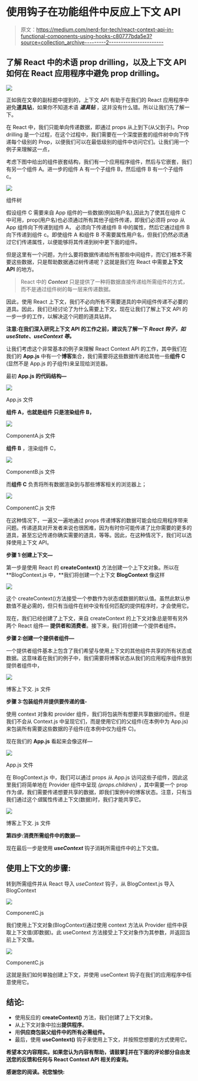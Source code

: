 # 使用钩子在功能组件中反应上下文 API

> 原文：<https://medium.com/nerd-for-tech/react-context-api-in-functional-components-using-hooks-c80777bda5e3?source=collection_archive---------2----------------------->

## 了解 React 中的术语 prop drilling，以及上下文 API 如何在 React 应用程序中避免 prop drilling。

![](img/4c0c61b2312620358ac26b4e097fdb25.png)

正如我在文章的副标题中提到的，上下文 API 有助于在我们的 React 应用程序中避免**道具钻**，如果你不知道术语 ***道具钻*** ，这并没有什么错。所以让我们先了解一下。

在 React 中，我们只能单向传递数据，即通过 props 从上到下(从父到子)。Prop drilling 是一个过程，在这个过程中，我们需要在一个深度嵌套的组件树中向下传递每个级别的 Prop，以便我们可以在最低级别的组件中访问它们。让我们用一个例子来理解这一点，

考虑下图中给出的组件嵌套结构，我们有一个应用程序组件，然后与它嵌套，我们有另一个组件 A。进一步的组件 A 有一个子组件 B，然后组件 B 有一个子组件 c。

![](img/2bc51524d79514ccd88a9e3b549745e0.png)

组件树

假设组件 C 需要来自 App 组件的一些数据(例如用户名),因此为了使其在组件 C 中可用，prop(用户名)也必须通过所有其他子组件传递，即我们必须将 prop 从 App 组件向下传递到组件 A， 必须向下传递组件 B 中的属性，然后它通过组件 B 向下传递到组件 c。即使组件 A 和组件 B 不需要属性用户名，但我们仍然必须通过它们传递属性，以便能够将其传递到树中更下面的组件。

但是这里有一个问题，为什么要将数据传递给所有那些中间组件，而它们根本不需要这些数据，只是帮助数据通过树传递呢？这就是我们在 React 中需要**上下文 API** 的地方。

> React 中的 ***Context*** 只是提供了一种将数据直接传递给所需组件的方式，而不是通过组件树的每一层来传递数据。

因此，使用 React 上下文，我们不必向所有不需要道具的中间组件传递不必要的道具。因此，我们已经讨论了为什么需要上下文，现在让我们了解上下文 API 的一步一步的工作，以解决这个问题的道具钻井。

**注意:在我们深入研究上下文 API 的工作之前，建议先了解一下 *React* *钩子，如 useState、useContext 等。***

让我们考虑这个非常基本的例子来理解 React Context API 的工作，其中我们在我们的 **App.js** 中有一个**博客**集合，我们需要将这些数据传递给其他一些**组件 C** (显然不是 App.js 的子组件)来呈现给浏览器。

最初 **App.js 的代码结构—**

![](img/9ff56b2599df572330846a91bd8e5db3.png)

App.js 文件

**组件 A，**也就是**组件 只是渲染组件 B，**

![](img/6ce8e9be1be14694f9806b513de85512.png)

ComponentA.js 文件

**组件 B** ，渲染组件 C，

![](img/8128c546189a09c7910d3badb8cdee55.png)

ComponentB.js 文件

而**组件 C** 负责将所有数据渲染到与那些博客相关的浏览器上；

![](img/a571b57925ceaa3a560739376c5f56e5.png)

ComponentC.js 文件

在这种情况下，一遍又一遍地通过 props 传递博客的数据可能会给应用程序带来问题。传递道具对开发者来说也很困难，因为有时你可能传递了比你需要的更多的道具，甚至忘记传递你确实需要的道具，等等。因此，在这种情况下，我们可以选择使用上下文 API。

**步骤 1:创建上下文—**

第一步是使用 React 的 **createContext()** 方法创建一个上下文对象。所以在 **BlogContext.js 中，**我们将创建一个上下文 **BlogContext** 像这样

![](img/e5ea43b59e0b0e56e0a17493fdf9eacf.png)

这个 createContext()方法接受一个参数作为状态或数据的默认值。虽然此默认参数值不是必需的，但只有当组件在树中没有任何匹配的提供程序时，才会使用它。

现在，我们已经创建了上下文，来自 createContext 的上下文对象总是带有另外两个 React 组件— **提供者和消费者**。接下来，我们将创建一个提供者组件。

**步骤 2:创建一个提供者组件—**

一个提供者组件基本上包含了我们希望与使用上下文的其他组件共享的所有状态或数据。这意味着在我们的例子中，我们需要将博客状态从我们的应用程序组件放到提供者组件中，

![](img/ddf0ec672121af386b06500c77cf065b.png)

博客上下文. js 文件

**步骤 3:包装组件并提供要传递的值-**

使用 context 对象和 provider 组件，我们将包装所有想要共享数据的组件。但是我们不会从 Context.js 中呈现它们，而是使用它们的父组件(在本例中为 App.js)来包装所有需要这些数据的子组件(在本例中仅为组件 C)。

现在我们的 **App.js** 看起来会像这样—

![](img/fcedbdc11765f5806f461af214a9c72f.png)

App.js 文件

在 BlogContext.js 中，我们可以通过 props 从 App.js 访问这些子组件，因此这里我们将简单地在 Provider 组件中呈现 *{props.children}* ，其中需要一个 prop 作为*值*，我们需要传递想要共享的数据，即我们案例中的博客状态。注意，只有当我们通过这个*值*属性传递上下文(数据)时，我们才能共享它。

![](img/b87780b4c45a62d8aa074bd3cb6a3b0d.png)

博客上下文. js 文件

**第四步:消费所需组件中的数据—**

现在最后一步是使用 ***useContext*** 钩子消耗所需组件中的上下文值。

## 使用上下文的步骤:

转到所需组件并从 React 导入 *useContext* 钩子，从 BlogContext.js 导入 BlogContext

![](img/3b0018214c79ed88000ad579c32fa025.png)

ComponentC.js

我们使用上下文对象(BlogContext)通过使用 context 方法从 Provider 组件中获取上下文值(即数据)。此 useContext 方法接受上下文对象作为其参数，并返回当前上下文值。

![](img/c3a8b7f81b1653437783e7ec1f210160.png)

ComponentC.js

这就是我们如何单独创建上下文，并使用 useContext 钩子在我们的应用程序中任意使用它。

## 结论:

*   使用反应的 **createContext()** 方法，我们创建了上下文对象。
*   从上下文对象中拉出**提供程序**。
*   用**供应商包装父组件中的所有必需组件。**
*   最后，使用 **useContext()** 钩子来使用上下文，并按照您想要的方式使用它。

**希望本文内容翔实。如果您认为内容有帮助，请鼓掌**👏**并在下面的评论部分自由发送您的反馈和任何与 React Context API 相关的查询。**

**感谢您的阅读。祝您愉快:**